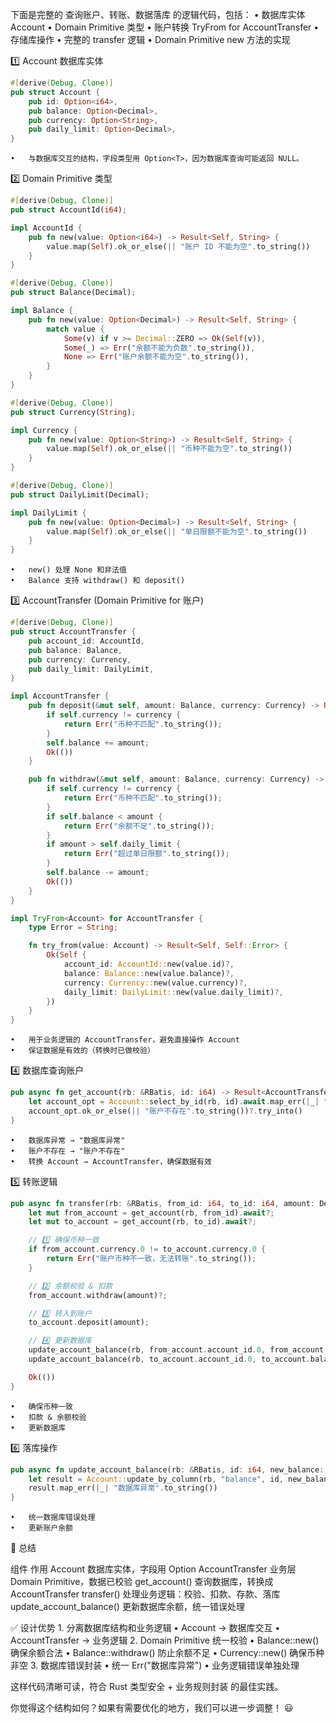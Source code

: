 下面是完整的 查询账户、转账、数据落库 的逻辑代码，包括：
	•	数据库实体 Account
	•	Domain Primitive 类型
	•	账户转换 TryFrom<Account> for AccountTransfer
	•	存储库操作
	•	完整的 transfer 逻辑
	•	Domain Primitive new 方法的实现

1️⃣ Account 数据库实体

```rust
#[derive(Debug, Clone)]
pub struct Account {
    pub id: Option<i64>,
    pub balance: Option<Decimal>,
    pub currency: Option<String>,
    pub daily_limit: Option<Decimal>,
}
```
	•	与数据库交互的结构，字段类型用 Option<T>，因为数据库查询可能返回 NULL。

2️⃣ Domain Primitive 类型
```rust
#[derive(Debug, Clone)]
pub struct AccountId(i64);

impl AccountId {
    pub fn new(value: Option<i64>) -> Result<Self, String> {
        value.map(Self).ok_or_else(|| "账户 ID 不能为空".to_string())
    }
}

#[derive(Debug, Clone)]
pub struct Balance(Decimal);

impl Balance {
    pub fn new(value: Option<Decimal>) -> Result<Self, String> {
        match value {
            Some(v) if v >= Decimal::ZERO => Ok(Self(v)),
            Some(_) => Err("余额不能为负数".to_string()),
            None => Err("账户余额不能为空".to_string()),
        }
    }
}

#[derive(Debug, Clone)]
pub struct Currency(String);

impl Currency {
    pub fn new(value: Option<String>) -> Result<Self, String> {
        value.map(Self).ok_or_else(|| "币种不能为空".to_string())
    }
}

#[derive(Debug, Clone)]
pub struct DailyLimit(Decimal);

impl DailyLimit {
    pub fn new(value: Option<Decimal>) -> Result<Self, String> {
        value.map(Self).ok_or_else(|| "单日限额不能为空".to_string())
    }
}
```
	•	new() 处理 None 和非法值
	•	Balance 支持 withdraw() 和 deposit()

3️⃣ AccountTransfer (Domain Primitive for 账户)
```rust
#[derive(Debug, Clone)]
pub struct AccountTransfer {
    pub account_id: AccountId,
    pub balance: Balance,
    pub currency: Currency,
    pub daily_limit: DailyLimit,
}

impl AccountTransfer {
    pub fn deposit(&mut self, amount: Balance, currency: Currency) -> Result<(), String> {
        if self.currency != currency {
            return Err("币种不匹配".to_string());
        }
        self.balance += amount;
        Ok(())
    }

    pub fn withdraw(&mut self, amount: Balance, currency: Currency) -> Result<(), String> {
        if self.currency != currency {
            return Err("币种不匹配".to_string());
        }
        if self.balance < amount {
            return Err("余额不足".to_string());
        }
        if amount > self.daily_limit {
            return Err("超过单日限额".to_string());
        }
        self.balance -= amount;
        Ok(())
    }
}

impl TryFrom<Account> for AccountTransfer {
    type Error = String;

    fn try_from(value: Account) -> Result<Self, Self::Error> {
        Ok(Self {
            account_id: AccountId::new(value.id)?,
            balance: Balance::new(value.balance)?,
            currency: Currency::new(value.currency)?,
            daily_limit: DailyLimit::new(value.daily_limit)?,
        })
    }
}
```
	•	用于业务逻辑的 AccountTransfer，避免直接操作 Account
	•	保证数据是有效的（转换时已做校验）

4️⃣ 数据库查询账户
```rust
pub async fn get_account(rb: &RBatis, id: i64) -> Result<AccountTransfer, String> {
    let account_opt = Account::select_by_id(rb, id).await.map_err(|_| "数据库异常".to_string())?;
    account_opt.ok_or_else(|| "账户不存在".to_string())?.try_into()
}
```
	•	数据库异常 → "数据库异常"
	•	账户不存在 → "账户不存在"
	•	转换 Account → AccountTransfer，确保数据有效

5️⃣ 转账逻辑
```rust
pub async fn transfer(rb: &RBatis, from_id: i64, to_id: i64, amount: Decimal) -> Result<(), String> {
    let mut from_account = get_account(rb, from_id).await?;
    let mut to_account = get_account(rb, to_id).await?;

    // 1️⃣ 确保币种一致
    if from_account.currency.0 != to_account.currency.0 {
        return Err("账户币种不一致，无法转账".to_string());
    }

    // 2️⃣ 余额校验 & 扣款
    from_account.withdraw(amount)?;

    // 3️⃣ 转入到账户
    to_account.deposit(amount);

    // 4️⃣ 更新数据库
    update_account_balance(rb, from_account.account_id.0, from_account.balance.0).await?;
    update_account_balance(rb, to_account.account_id.0, to_account.balance.0).await?;

    Ok(())
}
```
	•	确保币种一致
	•	扣款 & 余额校验
	•	更新数据库

6️⃣ 落库操作
```rust
pub async fn update_account_balance(rb: &RBatis, id: i64, new_balance: Decimal) -> Result<(), String> {
    let result = Account::update_by_column(rb, "balance", id, new_balance).await;
    result.map_err(|_| "数据库异常".to_string())
}
```
	•	统一数据库错误处理
	•	更新账户余额

📌 总结

组件	作用
Account	数据库实体，字段用 Option<T>
AccountTransfer	业务层 Domain Primitive，数据已校验
get_account()	查询数据库，转换成 AccountTransfer
transfer()	处理业务逻辑：校验、扣款、存款、落库
update_account_balance()	更新数据库余额，统一错误处理

✅ 设计优势
	1.	分离数据库结构和业务逻辑
	•	Account → 数据库交互
	•	AccountTransfer → 业务逻辑
	2.	Domain Primitive 统一校验
	•	Balance::new() 确保余额合法
	•	Balance::withdraw() 防止余额不足
	•	Currency::new() 确保币种非空
	3.	数据库错误封装
	•	统一 Err("数据库异常")
	•	业务逻辑错误单独处理

这样代码清晰可读，符合 Rust 类型安全 + 业务规则封装 的最佳实践。

你觉得这个结构如何？如果有需要优化的地方，我们可以进一步调整！ 😃